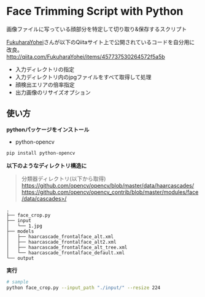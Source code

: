 # Face Trimming Script with Python
画像ファイルに写っている顔部分を特定して切り取り&保存するスクリプト

[FukuharaYohei](http://qiita.com/FukuharaYohei)さんが以下のQiitaサイト上で公開されているコードを自分用に改良。  
<http://qiita.com/FukuharaYohei/items/457737530264572f5a5b>

* 入力ディレクトリの指定
* 入力ディレクトリ内のjpgファイルをすべて取得して処理
* 顔検出エリアの倍率指定
* 出力画像のリサイズオプション


## 使い方
**pythonパッケージをインストール**

* python-opencv

```bash
pip install python-opencv
```

**以下のようなディレクトリ構造に**
> 分類器ディレクトリ(以下から取得)
> https://github.com/opencv/opencv/blob/master/data/haarcascades/
> https://github.com/opencv/opencv_contrib/blob/master/modules/face/data/cascades>/

```
.
├── face_crop.py
├── input
│   └── 1.jpg
├── models
│   ├── haarcascade_frontalface_alt.xml
│   ├── haarcascade_frontalface_alt2.xml
│   ├── haarcascade_frontalface_alt_tree.xml
│   └── haarcascade_frontalface_default.xml
└── output
```

**実行**

```bash
# sample
python face_crop.py --input_path "./input/" --resize 224
```
